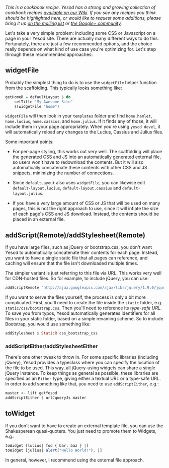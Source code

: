 _This is a cookbook recipe. Yesod has a strong and growing collection of
cookbook recipes [available on our
Wiki](https://github.com/yesodweb/yesod/wiki/Cookbook). If you see any recipes
you think should be highlighted here, or would like to request some additions,
please bring it up [on the mailing list](groups.google.com/group/yesodweb) or
[the Google+
community](https://plus.google.com/communities/115485592130002322136)._

Let's take a very simple problem: including some CSS or Javascript on a page in
your Yesod site. There are actually many different ways to do this.
Fortunately, there are just a few recommended options, and the choice really
depends on what kind of use case you're optimizing for. Let's step through
these recommended approaches:

## widgetFile

Probably the simplest thing to do is to use the `widgetFile` helper function
from the scaffolding. This typically looks something like:

```haskell
getHomeR = defaultLayout $ do
    setTitle "My Awesome Site"
    $(widgetFile "home")
```

`widgetFile` will then look in your `templates` folder and find `home.hamlet`,
`home.lucius`, `home.cassius`, and `home.julius`. If it finds any of those, it
will include them in your page appropriately. When you're using `yesod devel`,
it will automatically reload any changes to the Lucius, Cassius and Julius
files.

Some important points:

* For per-page styling, this works out very well. The scaffolding will place
  the generated CSS and JS into an automatically generated external file, so
  users won't have to redownload the contents. But it will also automatically
  concatenate these contents with other CSS and JS snippets, minimizing the
  number of connections.

* Since `defaultLayout` also uses `widgetFile`, you can likewise edit
  `default-layout.lucius`, `default-layout.cassius` and
  `default-layout.julius`.

* If you have a very large amount of CSS or JS that will be used on many pages,
  this is not the right approach to use, since it will inflate the size of each
  page's CSS and JS download. Instead, the contents should be placed in an
  external file.

## addScript(Remote)/addStylesheet(Remote)

If you have large files, such as jQuery or bootstrap.css, you don't want Yesod
to automatically concatenate their contents for each page. Instead, you want to
have a single static file that all pages can reference, and caching will ensure
that the file isn't downloaded multiple times.

The simpler variant is just referring to this file via URL. This works very
well for CDN-hosted files. So for example, to include jQuery, you can use:

```haskell
addScriptRemote "http://ajax.googleapis.com/ajax/libs/jquery/1.9.0/jquery.min.js"
```

If you want to serve the files yourself, the process is only a bit more
complicated. First, you'll need to create the file inside the `static` folder,
e.g. `static/css/bootstrap.css`. Then you'll need to reference its *type-safe
URL*. To save you from typos, Yesod automatically generates identifiers for all
files in your static folder, based on a simple renaming scheme. So to include
Bootstrap, you would use something like:

```haskell
addStylesheet $ StaticR css_bootstrap_css
```

### addScriptEither/addStylesheetEither

There's one other tweak to throw in. For some specific libraries (including
jQuery), Yesod provides a typeclass where you can specify the location of the
file to be used. This way, all jQuery-using widgets can share a single jQuery
instance. To keep things as general as possible, these libraries are specified
as an `Either` type, giving either a textual URL or a type-safe URL. In order
to add something like that, you need to use `addScriptEither`, e.g.:

```haskell
master <- lift getYesod
addScriptEither $ urlJqueryJs master
```

## toWidget

If you don't want to have to create an external template file, you can use the
Shakesperean quasi-quoters. You just need to promote them to Widgets, e.g.:

```haskell
toWidget [lucius| foo { bar: baz } |]
toWidget [julius| alert("Hello World!"); |]
```

In general, however, I recommend using the external file approach.

